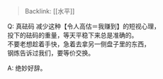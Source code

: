 > Backlink: [[水平]]

Q: 真砝码
减少这种【令人高估＝我赚到】的短视心理，  
投下的砝码的重量，等天平稳下来总是准确的。  
不要老想趁着手快，急着去拿另一侧盘子里的东西，  
钢炼告诉过我们，要等价交换。

A: 绝妙好辞。
